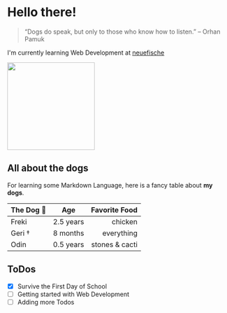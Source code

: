 # Hello there!
> “Dogs do speak, but only to those who know how to listen.”
– Orhan Pamuk


I'm currently learning Web Development at [neuefische](https://www.neuefische.de/bootcamp/web-development)

<img src="https://www.ninaassmann.de/assets/ninaassmann-img.jpg" width="200" height="auto" border-radius="50%">

## All about the dogs

For learning some Markdown Language, here is a fancy table about **my dogs**.

| The Dog :dog:  | Age        | Favorite Food  |
| -------------- |:----------:| --------------:|
| Freki          | 2.5 years  | chicken        |
| Geri †         | 8 months   | everything     |
| Odin           | 0.5 years  | stones & cacti |

## ToDos

- [x] Survive the First Day of School
- [ ] Getting started with Web Development
- [ ] Adding more Todos
